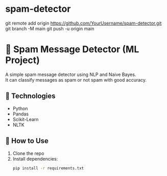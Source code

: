# spam-detector
git remote add origin https://github.com/YourUsername/spam-detector.git git branch -M main git push -u origin main
# 📩 Spam Message Detector (ML Project)

A simple spam message detector using NLP and Naive Bayes.  
It can classify messages as spam or not spam with good accuracy.

## 🚀 Technologies
- Python
- Pandas
- Scikit-Learn
- NLTK

## 🧠 How to Use
1. Clone the repo
2. Install dependencies:
   ```bash
   pip install -r requirements.txt

